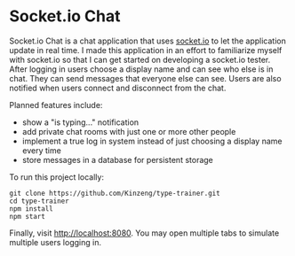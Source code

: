 # Socket.io Chat

Socket.io Chat is a chat application that uses [socket.io](socket.io) to let the application update in real time. I made this application in an effort to familiarize myself with socket.io so that I can get started on developing a socket.io tester. After logging in users choose a display name and can see who else is in chat. They can send messages that everyone else can see. Users are also notified when users connect and disconnect from the chat.

Planned features include:

  * show a "is typing..." notification
  * add private chat rooms with just one or more other people
  * implement a true log in system instead of just choosing a display name every time
  * store messages in a database for persistent storage

To run this project locally:

```
git clone https://github.com/Kinzeng/type-trainer.git
cd type-trainer
npm install
npm start
```

Finally, visit [http://localhost:8080](http://localhost:8080). You may open multiple tabs to simulate multiple users logging in.
